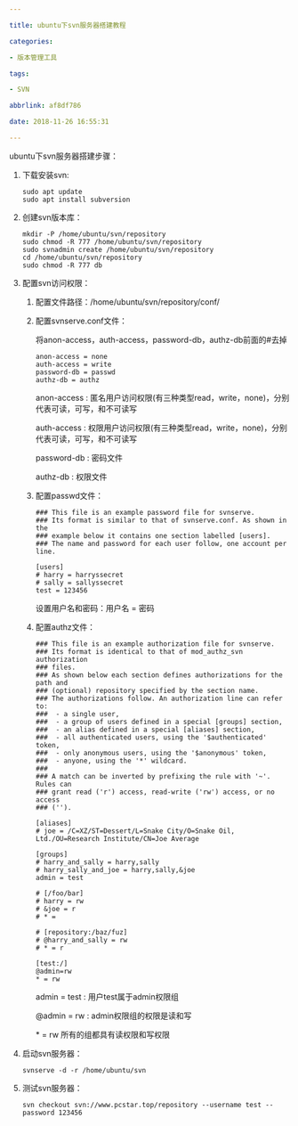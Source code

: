 ```yaml
---

title: ubuntu下svn服务器搭建教程

categories:

- 版本管理工具

tags:

- SVN

abbrlink: af8df786

date: 2018-11-26 16:55:31

---
```


ubuntu下svn服务器搭建步骤：

1. 下载安装svn:

    ```
    sudo apt update
    sudo apt install subversion
    ```

2. 创建svn版本库：
    
    ```
    mkdir -P /home/ubuntu/svn/repository
    sudo chmod -R 777 /home/ubuntu/svn/repository
    sudo svnadmin create /home/ubuntu/svn/repository
    cd /home/ubuntu/svn/repository
    sudo chmod -R 777 db
    ```

3. 配置svn访问权限：

    1. 配置文件路径：/home/ubuntu/svn/repository/conf/
    2. 配置svnserve.conf文件：
        
        将anon-access，auth-access，password-db，authz-db前面的\#去掉
    
        ```
        anon-access = none
        auth-access = write
        password-db = passwd
        authz-db = authz
        ```

        anon-access : 匿名用户访问权限(有三种类型read，write，none)，分别代表可读，可写，和不可读写
        
        auth-access : 权限用户访问权限(有三种类型read，write，none)，分别代表可读，可写，和不可读写
        
        password-db : 密码文件
        
        authz-db : 权限文件
        
    3. 配置passwd文件：
    
        ```
        ### This file is an example password file for svnserve.
        ### Its format is similar to that of svnserve.conf. As shown in the
        ### example below it contains one section labelled [users].
        ### The name and password for each user follow, one account per line.
        
        [users]
        # harry = harryssecret
        # sally = sallyssecret
        test = 123456
        
        ```
        
        设置用户名和密码：用户名 = 密码
        
    4. 配置authz文件：
    
        ```
        ### This file is an example authorization file for svnserve.
        ### Its format is identical to that of mod_authz_svn authorization
        ### files.
        ### As shown below each section defines authorizations for the path and
        ### (optional) repository specified by the section name.
        ### The authorizations follow. An authorization line can refer to:
        ###  - a single user,
        ###  - a group of users defined in a special [groups] section,
        ###  - an alias defined in a special [aliases] section,
        ###  - all authenticated users, using the '$authenticated' token,
        ###  - only anonymous users, using the '$anonymous' token,
        ###  - anyone, using the '*' wildcard.
        ###
        ### A match can be inverted by prefixing the rule with '~'. Rules can
        ### grant read ('r') access, read-write ('rw') access, or no access
        ### ('').
        
        [aliases]
        # joe = /C=XZ/ST=Dessert/L=Snake City/O=Snake Oil, Ltd./OU=Research Institute/CN=Joe Average
        
        [groups]
        # harry_and_sally = harry,sally
        # harry_sally_and_joe = harry,sally,&joe
        admin = test
        
        # [/foo/bar]
        # harry = rw
        # &joe = r
        # * =
        
        # [repository:/baz/fuz]
        # @harry_and_sally = rw
        # * = r
        
        [test:/]
        @admin=rw
        * = rw
        ```
        
        admin = test : 用户test属于admin权限组
        
        @admin = rw : admin权限组的权限是读和写
        
        \* = rw 所有的组都具有读权限和写权限

4. 启动svn服务器：
    
    ```
    svnserve -d -r /home/ubuntu/svn
    ```
    
5. 测试svn服务器：
    
    ```
    svn checkout svn://www.pcstar.top/repository --username test --password 123456
    ```
